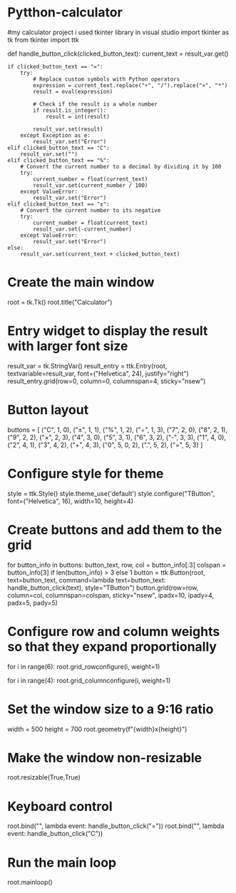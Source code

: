 # Pytthon-calculator
#my calculator project i used tkinter library in visual studio
import tkinter as tk
from tkinter import ttk

def handle_button_click(clicked_button_text):
    current_text = result_var.get()

    if clicked_button_text == "=":
        try:
            # Replace custom symbols with Python operators
            expression = current_text.replace("÷", "/").replace("×", "*")
            result = eval(expression)

            # Check if the result is a whole number
            if result.is_integer():
                result = int(result)

            result_var.set(result)
        except Exception as e:
            result_var.set("Error")
    elif clicked_button_text == "C":
        result_var.set("")
    elif clicked_button_text == "%":
        # Convert the current number to a decimal by dividing it by 100
        try:
            current_number = float(current_text)
            result_var.set(current_number / 100)
        except ValueError:
            result_var.set("Error")
    elif clicked_button_text == "±":
        # Convert the current number to its negative
        try:
            current_number = float(current_text)
            result_var.set(-current_number)
        except ValueError:
            result_var.set("Error")
    else:
        result_var.set(current_text + clicked_button_text)

# Create the main window
root = tk.Tk()
root.title("Calculator")

# Entry widget to display the result with larger font size
result_var = tk.StringVar()
result_entry = ttk.Entry(root, textvariable=result_var, font=("Helvetica", 24), justify="right")
result_entry.grid(row=0, column=0, columnspan=4, sticky="nsew")


# Button layout
buttons = [
    ("C", 1, 0), ("±", 1, 1), ("%", 1, 2), ("÷", 1, 3),
    ("7", 2, 0), ("8", 2, 1), ("9", 2, 2), ("×", 2, 3),
    ("4", 3, 0), ("5", 3, 1), ("6", 3, 2), ("-", 3, 3),
    ("1", 4, 0), ("2", 4, 1), ("3", 4, 2), ("+", 4, 3),
    ("0", 5, 0, 2), (".", 5, 2), ("=", 5, 3)
]

# Configure style for theme
style = ttk.Style()
style.theme_use('default')
style.configure("TButton", font=("Helvetica", 16), width=10, height=4)

# Create buttons and add them to the grid
for button_info in buttons:
    button_text, row, col = button_info[:3]
    colspan = button_info[3] if len(button_info) > 3 else 1
    button = ttk.Button(root, text=button_text, command=lambda text=button_text: handle_button_click(text), style="TButton")
    button.grid(row=row, column=col, columnspan=colspan, sticky="nsew", ipadx=10, ipady=4, padx=5, pady=5)

# Configure row and column weights so that they expand proportionally
for i in range(6):
    root.grid_rowconfigure(i, weight=1)

for i in range(4):
    root.grid_columnconfigure(i, weight=1)

# Set the window size to a 9:16 ratio
width = 500
height = 700
root.geometry(f"{width}x{height}")

# Make the window non-resizable
root.resizable(True,True)

# Keyboard control
root.bind("<Return>", lambda event: handle_button_click("="))
root.bind("<BackSpace>", lambda event: handle_button_click("C"))

# Run the main loop
root.mainloop()

